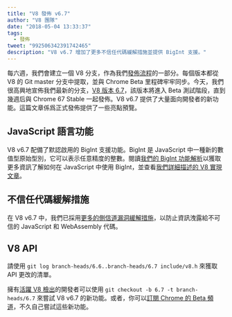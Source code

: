 ```yaml
---
title: "V8 發佈 v6.7"
author: "V8 團隊"
date: "2018-05-04 13:33:37"
tags: 
  - 發佈
tweet: "992506342391742465"
description: "V8 v6.7 增加了更多不信任代碼緩解措施並提供 BigInt 支援。"
---
```

每六週，我們會建立一個 V8 分支，作為我們[發佈流程](/docs/release-process)的一部分。每個版本都從 V8 的 Git master 分支中提取，並與 Chrome Beta 里程碑牢牢同步。今天，我們很高興地宣佈我們最新的分支，[V8 版本 6.7](https://chromium.googlesource.com/v8/v8.git/+log/branch-heads/6.7)，該版本將進入 Beta 測試階段，直到幾週后與 Chrome 67 Stable 一起發佈。V8 v6.7 提供了大量面向開發者的新功能。這篇文章係爲正式發佈提供了一些亮點預覽。

<!--truncate-->
## JavaScript 語言功能

V8 v6.7 配備了默認啟用的 BigInt 支援功能。BigInt 是 JavaScript 中一種新的數值型原始型別，它可以表示任意精度的整數。閱讀[我們的 BigInt 功能解析](/features/bigint)以獲取更多資訊了解如何在 JavaScript 中使用 BigInt，並查看[我們詳細描述的 V8 實現文章](/blog/bigint)。

## 不信任代碼緩解措施

在 V8 v6.7 中，我們已採用[更多的側信道漏洞緩解措施](/docs/untrusted-code-mitigations)，以防止資訊洩露給不可信的 JavaScript 和 WebAssembly 代碼。

## V8 API

請使用 `git log branch-heads/6.6..branch-heads/6.7 include/v8.h` 來獲取 API 更改的清單。

擁有[活躍 V8 檢出](/docs/source-code#using-git)的開發者可以使用 `git checkout -b 6.7 -t branch-heads/6.7` 來嘗試 V8 v6.7 的新功能。或者，你可以[訂閱 Chrome 的 Beta 頻道](https://www.google.com/chrome/browser/beta.html)，不久自己嘗試這些新功能。

